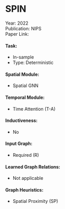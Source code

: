 # SPIN

Year: 2022  
Publication: NIPS  
Paper Link:

#### Task:

- In-sample
- Type: Deterministic

#### Spatial Module:

- Spatial GNN

#### Temporal Module:

- Time Attention (T-A)

#### Inductiveness:

- No

#### Input Graph:

- Required (R)

#### Learned Graph Relations:

- Not applicable

#### Graph Heuristics:

- Spatial Proximity (SP)
